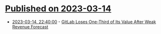 # [Published on 2023-03-14](index.md)

* [2023-03-14, 22:40:00](https://tech.slashdot.org/story/23/03/14/219216/gitlab-loses-one-third-of-its-value-after-weak-revenue-forecast?utm_source=rss1.0mainlinkanon&utm_medium=feed) - [GitLab Loses One-Third of Its Value After Weak Revenue Forecast](https://tech.slashdot.org/story/23/03/14/219216/gitlab-loses-one-third-of-its-value-after-weak-revenue-forecast?utm_source=rss1.0mainlinkanon&utm_medium=feed)

